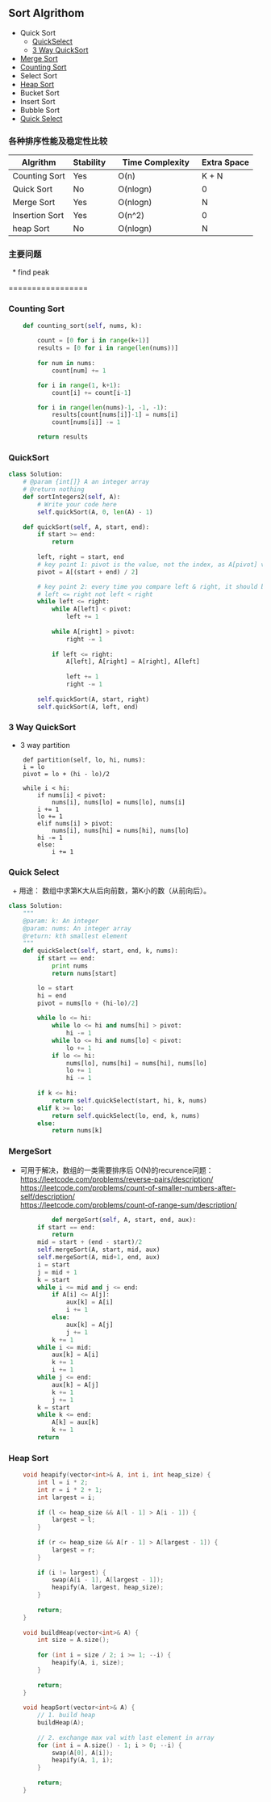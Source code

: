 ## Sort Algrithom ##
   * Quick Sort
      * [QuickSelect](#quick-select)
      * [3 Way QuickSort](#3-way-quickSort)
   * [Merge Sort](#merge-sort)
   * [Counting Sort](#counting-sort)
   * Select Sort
   * [Heap Sort](#heap-sort)
   * Bucket Sort
   * Insert Sort
   * Bubble Sort
   * [Quick Select](#quick-select)

### 各种排序性能及稳定性比较 ###
| Algrithm    | Stability  |   Time Complexity   | Extra Space |
| ------------- | ---------- | -----------------   | ------------|
| Counting Sort | Yes | O(n) | K + N |
| Quick Sort    | No | O(nlogn) | 0 |
| Merge Sort    | Yes | O(nlogn) | N |
| Insertion Sort    | Yes | O(n^2) | 0 |
| heap Sort    | No | O(nlogn) | N | 

### 主要问题 ###
   * find peak


=================
### Counting Sort ###
```python
    def counting_sort(self, nums, k):
        
        count = [0 for i in range(k+1)]
        results = [0 for i in range(len(nums))]
        
        for num in nums:
            count[num] += 1

        for i in range(1, k+1):
            count[i] += count[i-1]

        for i in range(len(nums)-1, -1, -1):
            results[count[nums[i]]-1] = nums[i]
            count[nums[i]] -= 1

        return results
```
### QuickSort ###

```python
class Solution:
    # @param {int[]} A an integer array
    # @return nothing
    def sortIntegers2(self, A):
        # Write your code here
        self.quickSort(A, 0, len(A) - 1)
    
    def quickSort(self, A, start, end):
        if start >= end:
            return
        
        left, right = start, end
        # key point 1: pivot is the value, not the index, as A[pivot] value will be CHANGED!!!
        pivot = A[(start + end) / 2]

        # key point 2: every time you compare left & right, it should be 
        # left <= right not left < right
        while left <= right:
            while A[left] < pivot:
                left += 1
            
            while A[right] > pivot:
                right -= 1
            
            if left <= right:
                A[left], A[right] = A[right], A[left]
                
                left += 1
                right -= 1
        
        self.quickSort(A, start, right)
        self.quickSort(A, left, end)
```
### 3 Way QuickSort ###
   * 3 way partition
```pythion
    def partition(self, lo, hi, nums):
	i = lo
	pivot = lo + (hi - lo)/2
	
	while i < hi:
	    if nums[i] < pivot:
	    	nums[i], nums[lo] = nums[lo], nums[i]
		i += 1
		lo += 1
	    elif nums[i] > pivot:
	        nums[i], nums[hi] = nums[hi], nums[lo]
		hi -= 1
	    else:
	        i += 1
```

### Quick Select ###
   + 用途： 数组中求第K大从后向前数，第K小的数（从前向后）。
   
```python
class Solution:
    """
    @param: k: An integer
    @param: nums: An integer array
    @return: kth smallest element
    """
    def quickSelect(self, start, end, k, nums):
        if start == end:
            print nums
            return nums[start]

        lo = start
        hi = end
        pivot = nums[lo + (hi-lo)/2]
        
        while lo <= hi:
            while lo <= hi and nums[hi] > pivot:
                hi -= 1
            while lo <= hi and nums[lo] < pivot:
                lo += 1
            if lo <= hi:
            	nums[lo], nums[hi] = nums[hi], nums[lo]
            	lo += 1
            	hi -= 1
        
        if k <= hi:
            return self.quickSelect(start, hi, k, nums)
        elif k >= lo:
            return self.quickSelect(lo, end, k, nums)
        else:
            return nums[k]
```

### MergeSort ###
- 可用于解决，数组的一类需要排序后 O(N)的recurence问题：  
   https://leetcode.com/problems/reverse-pairs/description/  
   https://leetcode.com/problems/count-of-smaller-numbers-after-self/description/  
   https://leetcode.com/problems/count-of-range-sum/description/
   
```python
            def mergeSort(self, A, start, end, aux):
		if start == end:
			return
		mid = start + (end - start)/2
		self.mergeSort(A, start, mid, aux)
		self.mergeSort(A, mid+1, end, aux)
		i = start
		j = mid + 1
		k = start
		while i <= mid and j <= end:
			if A[i] <= A[j]:
				aux[k] = A[i]
				i += 1
			else:
				aux[k] = A[j]
				j += 1
			k += 1
		while i <= mid:
			aux[k] = A[i]
			k += 1
			i += 1
		while j <= end:
			aux[k] = A[j]
			k += 1
			j += 1
		k = start
		while k <= end:
			A[k] = aux[k]
			k += 1
		return
```
### Heap Sort ###
```cpp
    void heapify(vector<int>& A, int i, int heap_size) {
        int l = i * 2;
        int r = i * 2 + 1;
        int largest = i;
        
        if (l <= heap_size && A[l - 1] > A[i - 1]) {
            largest = l;
        }
        
        if (r <= heap_size && A[r - 1] > A[largest - 1]) {
            largest = r;
        }
        
        if (i != largest) {
            swap(A[i - 1], A[largest - 1]);
            heapify(A, largest, heap_size);
        }
        
        return;
    }
    
    void buildHeap(vector<int>& A) {
        int size = A.size();
        
        for (int i = size / 2; i >= 1; --i) {
            heapify(A, i, size);
        }
        
        return;
    }
    
    void heapSort(vector<int>& A) {
        // 1. build heap
        buildHeap(A);
        
        // 2. exchange max val with last element in array
        for (int i = A.size() - 1; i > 0; --i) {
            swap(A[0], A[i]);
            heapify(A, 1, i);
        }
        
        return;
    }
```
